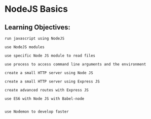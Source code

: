 # NodeJS Basics

## Learning Objectives:

	run javascript using NodeJS

	use NodeJS modules
	
	use specific Node JS module to read files

	use process to access command line arguments and the environment

	create a small HTTP server using Node JS

	create a small HTTP server using Express JS

	create advanced routes with Express JS

	use ES6 with Node JS with Babel-node


	use Nodemon to develop faster
